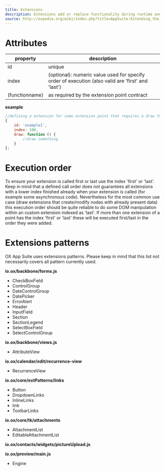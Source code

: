 ```yaml
---
title: Extensions
description: Extensions add or replace functionality during runtime and are     referenced by a unique id
source: http://oxpedia.org/wiki/index.php?title=AppSuite:Extending_the_UI
---
```


# Attributes

| property       | description                                                                                       |
| -------------- | ------------------------------------------------------------------------------------------------- |
| id             | unique                                                                                            |
| index          | (optional): numeric value used for specify order of execution (also valid are 'first' and 'last') |
| (functionname) | as required by the extension point contract                                                       |

**example**

```javascript
//defining a extension for some extension point that requires a draw function
{
    id: 'example1',
    index: 100,
    draw: function () {
        //draw something
    }
};
```

# Execution order

To ensure your extension is called first or last use the index 'first' or 'last'. 
Keep in mind that a defined call order does not guarantees all extensions with a lower index finished already when your extension is called (for example some asynchronous code). 
Nevertheless for the most common use case (draw extensions that create/modify nodes with already present data) this execution order should be quite reliable to do some DOM manipulation within an custom extension indexed as 'last'. 
If more than one extension of a point has the index 'first' or 'last' these will be executed first/last in the order they were added.

# Extensions patterns

OX App Suite uses extensions patterns.
Please keep in mind that this list not necessarily covers all pattern currently used.

**io.ox/backbone/forms.js**

- CheckBoxField
- ControlGroup
- DateControlGroup
- DatePicker
- ErrorAlert
- Header
- InputField
- Section
- SectionLegend
- SelectBoxField
- SelectControlGroup

**io.ox/backbone/views.js**

- AttributeView

**io.ox/calendar/edit/recurrence-view**

- RecurrenceView

**io.ox/core/extPatterns/links**

- Button
- DropdownLinks
- InlineLinks
- link
- ToolbarLinks

**io.ox/core/tk/attachments**

- AttachmentList
- EditableAttachmentList

**io.ox/contacts/widgets/pictureUpload.js**

**io.ox/preview/main.js**

- Engine
